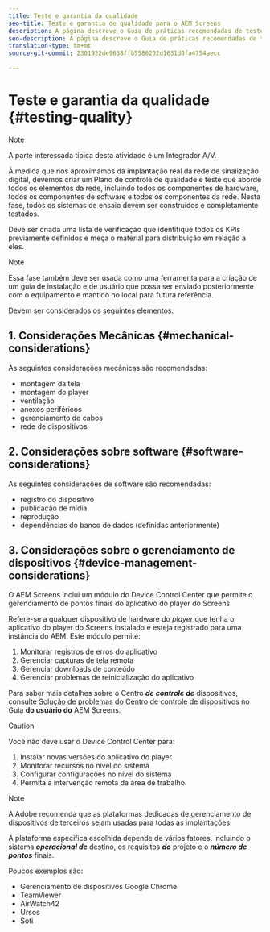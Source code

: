 ```yaml
---
title: Teste e garantia da qualidade
seo-title: Teste e garantia de qualidade para o AEM Screens
description: A página descreve o Guia de práticas recomendadas de teste e garantia de qualidade para o AEM Screens
seo-description: A página descreve o Guia de práticas recomendadas de teste e garantia de qualidade para o AEM Screens
translation-type: tm+mt
source-git-commit: 2301922de9638ffb5586202d1631d0fa4754aecc

---
```



# Teste e garantia da qualidade {#testing-quality}

>[!NOTE]
>
>A parte interessada típica desta atividade é um Integrador A/V.

À medida que nos aproximamos da implantação real da rede de sinalização digital, devemos criar um Plano de controle de qualidade e teste que aborde todos os elementos da rede, incluindo todos os componentes de hardware, todos os componentes de software e todos os componentes da rede.
Nesta fase, todos os sistemas de ensaio devem ser construídos e completamente testados.

Deve ser criada uma lista de verificação que identifique todos os KPIs previamente definidos e meça o material para distribuição em relação a eles.

>[!NOTE]
> Essa fase também deve ser usada como uma ferramenta para a criação de um guia de instalação e de usuário que possa ser enviado posteriormente com o equipamento e mantido no local para futura referência.

Devem ser considerados os seguintes elementos:

## 1. Considerações Mecânicas {#mechanical-considerations}

As seguintes considerações mecânicas são recomendadas:

* montagem da tela
* montagem do player
* ventilação
* anexos periféricos
* gerenciamento de cabos
* rede de dispositivos

## 2. Considerações sobre software {#software-considerations}

As seguintes considerações de software são recomendadas:

* registro do dispositivo
* publicação de mídia
* reprodução
* dependências do banco de dados (definidas anteriormente)


## 3. Considerações sobre o gerenciamento de dispositivos {#device-management-considerations}


O AEM Screens inclui um módulo do Device Control Center que permite o gerenciamento de pontos finais do aplicativo do player do Screens.

Refere-se a qualquer dispositivo de hardware do *player* que tenha o aplicativo do player do Screens instalado e esteja registrado para uma instância do AEM.
Este módulo permite:

1. Monitorar registros de erros do aplicativo
1. Gerenciar capturas de tela remota
1. Gerenciar downloads de conteúdo
1. Gerenciar problemas de reinicialização do aplicativo

Para saber mais detalhes sobre o Centro ***de controle de*** dispositivos, consulte [Solução de problemas do Centro](https://helpx.adobe.com/experience-manager/6-5/screens/using/monitoring-screens.html) de controle de dispositivos no Guia **do usuário do** AEM Screens.

>[!CAUTION]
> Você não deve usar o Device Control Center para:
>
> 1. Instalar novas versões do aplicativo do player
> 1. Monitorar recursos no nível do sistema
> 1. Configurar configurações no nível do sistema
> 1. Permita a intervenção remota da área de trabalho.



>[!NOTE]
> A Adobe recomenda que as plataformas dedicadas de gerenciamento de dispositivos de terceiros sejam usadas para todas as implantações.

A plataforma específica escolhida depende de vários fatores, incluindo o sistema ***operacional de*** destino, os requisitos ***do*** projeto e o ***número de pontos*** finais.

Poucos exemplos são:

* Gerenciamento de dispositivos Google Chrome
* TeamViewer
* AirWatch42
* Ursos
* Soti